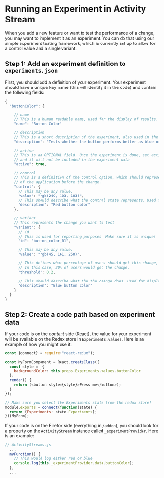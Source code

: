 # Running an Experiment in Activity Stream

When you add a new feature or want to test the performance of a change, you may want to implement it as an experiment. You can do that using our simple experiment testing framework, which is currently set up to allow for a control value and a single variant.

## Step 1: Add an experiment definition to `experiments.json`

First, you should add a definition of your experiment. Your experiment should have a unique key name (this will identify it in the code) and contain the following fields:

```js
{
  "buttonColor": {

    // name
    // This is a human readable name, used for the display of results.
    "name": "Button Color"

    // description
    // This is a short description of the experiment, also used in the display of results.
    "description": "Tests whether the button performs better as blue or red",

    // active
    // This is an OPTIONAL field. Once the experiment is done, set active to false,
    // and it will not be included in the experiment data
    "active": true,

    // control
    // This is a definition of the control option, which should represent the state
    // of the application before the change.
    "control": {
      // This may be any value.
      "value": "rgb(249, 103, 103)",
      // This should describe what the control state represents. Used for display.
      "description": "Red button color"
    },

    // variant
    // This represents the change you want to test
    "variant": {
      // id
      // This is used for reporting purposes. Make sure it is unique!
      "id": "button_color_01",

      // This may be any value.
      "value": "rgb(45, 161, 250)",

      // This defines what percentage of users should get this change, as a decimal value < 1.
      // In this case, 20% of users would get the change.
      "threshold": 0.2,

      // This should describe what the the change does. Used for display.
      "description": "Blue button color"
    }
  }
}
```

## Step 2: Create a code path based on experiment data

If your code is on the *content* side (React), the value for your experiment will be available on the Redux store in `Experiments.values`. Here is an example of how you might use it:

```js
const {connect} = require("react-redux");

const MyFormComponent = React.createClass({
  const style =  {
    backgroundColor: this.props.Experiments.values.buttonColor
  };
  render() {
    return (<button style={style}>Press me</button>);
  }
});

// Make sure you select the Experiments state from the redux store!
module.exports = connect(function(state) {
  return {Experiments: state.Experiments};
})(MyForm);
```

If your code is on the Firefox side (everything in `/addon`), you should look for a property on the `ActivityStream` instance called `_experimentProvider`. Here is an example:

```js
// ActivityStreams.js
  ...
  myFunction() {
    // This would log either red or blue
    console.log(this._experimentProvider.data.buttonColor);
  },
  ...
```
